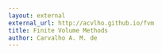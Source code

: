 ```yaml
---
layout: external
external_url: http://acvlho.github.io/fvm
title: Finite Volume Methods 
author: Carvalho A. M. de
---
```


